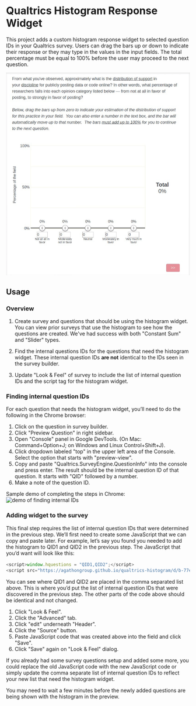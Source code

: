 # Qualtrics Histogram Response Widget

This project adds a custom histogram response widget to selected question IDs
in your Qualtrics survey. Users can drag the bars up or down to indicate their
response or they may type in the values in the input fields. The total
percentage must be equal to 100% before the user may proceed to the next
question.

![demo of histogram response widget](docs/assets/histogram-demo.gif)

## Usage

### Overview

1. Create survey and questions that should be using the histogram widget. You
   can view prior surveys that use the histogram to see how the questions are
created. We've had success with both "Constant Sum" and "Slider" types.

2. Find the internal questions IDs for the questions that need the histogram
   widget. These internal question IDs **are not** identical to the IDs seen in
the survey builder.

3. Update "Look & Feel" of survey to include the list of internal question IDs
   and the script tag for the histogram widget.

### Finding internal question IDs

For each question that needs the histogram widget, you’ll need to do the
following in the Chrome browser:

1. Click on the question in survey builder.
2. Click "Preview Question" in right sidebar.
3. Open "Console" panel in Google DevTools. (On Mac: Command+Option+J; on
   Windows and Linux Control+Shift+J).
4. Click dropdown labeled "top" in the upper left area of the Console. Select
   the option that starts with "preview-view".
5. Copy and paste "Qualtrics.SurveyEngine.QuestionInfo" into the console and
   press enter. The result should be the internal question ID of that question.
It starts with "QID" followed by a number.
6. Make a note of the question ID.

Sample demo of completing the steps in Chrome: ![demo of finding internal
IDs](docs/assets/internal-question-ids.gif)

### Adding widget to the survey

This final step requires the list of internal question IDs that were determined
in the previous step. We’ll first need to create some JavaScript that we can
copy and paste later. For example, let’s say you found you needed to add the
histogram to QID1 and QID2 in the previous step. The JavaScript that you’d want
will look like this:

```js
<script>window.hquestions = "QID1,QID2";</script>
<script src="https://agathongroup.github.io/qualtrics-histogram/d/b-77ebb1bdecb9296ca8de.js"></script>
```

You can see where QID1 and QID2 are placed in the comma separated list above.
This is where you’d put the list of internal question IDs that were discovered
in the previous step. The other parts of the code above should be identical and
not changed.

1. Click "Look & Feel".
2. Click the "Advanced" tab.
3. Click "edit" underneath "Header".
4. Click the "Source" button.
5. Paste JavaScript code that was created above into the field and click
   "Save".
6. Click "Save" again on "Look & Feel" dialog.

If you already had some survey questions setup and added some more, you could
replace the old JavaScript code with the new JavaScript code or simply update
the comma separate list of internal question IDs to reflect your new list that
need the histogram widget.

You may need to wait a few minutes before the newly added questions are being
shown with the histogram in the preview.
